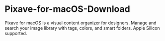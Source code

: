 # Pixave-for-macOS-Download
Pixave for macOS is a visual content organizer for designers. Manage and search your image library with tags, colors, and smart folders. Apple Silicon supported.
